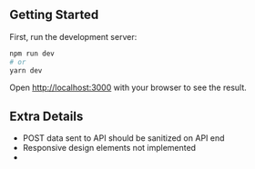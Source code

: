## Getting Started

First, run the development server:

```bash
npm run dev
# or
yarn dev
```

Open [http://localhost:3000](http://localhost:3000) with your browser to see the result.

## Extra Details

- POST data sent to API should be sanitized on API end
- Responsive design elements not implemented
-
